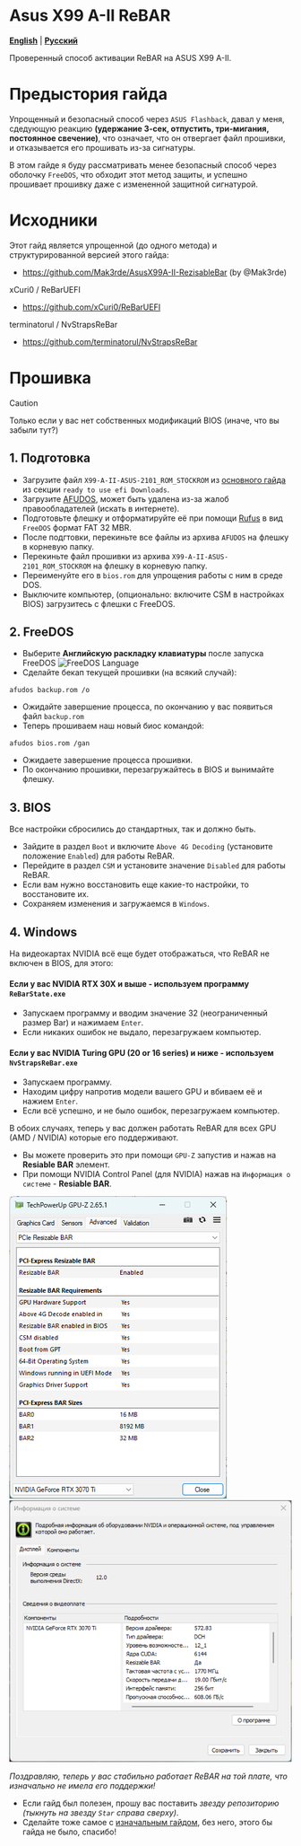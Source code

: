 # Asus X99 A-II ReBAR
[**English**](/README.md) | [**Русский**](./docs/ru/README.ru.md)

Проверенный способ активации ReBAR на ASUS X99 A-II.

# Предыстория гайда
Упрощенный и безопасный способ через `ASUS Flashback`, давал у меня, сдедующую реакцию **(удержание 3-сек, отпустить, три-мигания, постоянное свечение)**, что означает, что он отвергает файл прошивки, и отказывается его прошивать из-за сигнатуры.

В этом гайде я буду рассматривать менее безопасный способ через оболочку `FreeDOS`, что обходит этот метод защиты, и успешно прошивает прошивку даже с измененной защитной сигнатурой.

# Исходники
Этот гайд является упрощенной (до одного метода) и структурированной версией этого гайда:
- https://github.com/Mak3rde/AsusX99A-II-RezisableBar (by @Mak3rde)

xCuri0 / ReBarUEFI
- https://github.com/xCuri0/ReBarUEFI

terminatorul / NvStrapsReBar
- https://github.com/terminatorul/NvStrapsReBar

# Прошивка
> [!CAUTION]
> Только если у вас нет собственных модификаций BIOS (иначе, что вы забыли тут?)
## 1. Подготовка
- Загрузите файл `X99-A-II-ASUS-2101_ROM_STOCKROM` из [основного гайда](https://github.com/Mak3rde/AsusX99A-II-RezisableBar) из секции `ready to use efi Downloads`.
- Загрузите [AFUDOS](https://disk.yandex.ru/d/lW3H05ggRWaGiA), может быть удалена из-за жалоб правообладателей (искать в интернете).
- Подготовьте флешку и отформатируйте её при помощи [Rufus](https://rufus.ie/en/) в вид `FreeDOS` формат FAT 32 MBR.
- После подгтовки, перекиньте все файлы из архива `AFUDOS` на флешку в корневую папку.
- Перекиньте файл прошивки из архива `X99-A-II-ASUS-2101_ROM_STOCKROM` на флешку в корневую папку.
- Переименуйте его в `bios.rom` для упрощения работы с ним в среде DOS.
- Выключите компьютер, (опционально: включите CSM в настройках BIOS) загрузитесь с флешки с FreeDOS.
## 2. FreeDOS
- Выберите **Английскую раскладку клавиатуры** после запуска FreeDOS
![FreeDOS Language](http://xeonlive.ru/images/materials/instructions/afudos/3.jpg)
- Сделайте бекап текущей прошивки (на всякий случай):
```
afudos backup.rom /o
```
- Ожидайте завершение процесса, по окончанию у вас появиться файл `backup.rom`
- Теперь прошиваем наш новый биос командой:
```
afudos bios.rom /gan
``` 
- Ожидаете завершение процесса прошивки.
- По окончанию прошивки, перезагружайтесь в BIOS и вынимайте флешку.
## 3. BIOS
Все настройки сбросились до стандартных, так и должно быть.
- Зайдите в раздел `Boot` и включите `Above 4G Decoding` (установите положение `Enabled`) для работы ReBAR.
- Перейдите в раздел `CSM` и установите значение `Disabled` для работы ReBAR.
- Если вам нужно восстановить еще какие-то настройки, то восстановите их.
- Сохраняем изменения и загружаемся в `Windows`.
## 4. Windows
На видеокартах NVIDIA всё еще будет отображаться, что ReBAR не включен в BIOS, для этого:
#### Если у вас NVIDIA RTX 30X и выше - используем программу `ReBarState.exe`
- Запускаем программу и вводим значение 32 (неограниченный размер Bar) и нажимаем `Enter`.
- Если никаких ошибок не выдало, перезагружаем компьютер.
#### Если у вас NVIDIA Turing GPU (20 or 16 series) и ниже - используем `NvStrapsReBar.exe`
- Запускаем программу.
- Находим цифру напротив модели вашего GPU и вбиваем её и нажием `Enter`.
- Если всё успешно, и не было ошибок, перезагружаем компьютер.

В обоих случаях, теперь у вас должен работать ReBAR для всех GPU (AMD / NVIDIA) которые его поддерживают.
- Вы можете проверить это при помощи `GPU-Z` запустив и нажав на **Resiable BAR** элемент.
- При помощи NVIDIA Control Panel (для NVIDIA) нажав на `Информация о системе` - **Resiable BAR**.

![GPU-Z Nvidia ReBAR](https://github.com/DenisSolicen/Asus-X99-A-II-ReBAR/blob/main/img/gpuz.png?raw=true)
![Nvidia Control Panel](https://github.com/DenisSolicen/Asus-X99-A-II-ReBAR/blob/main/img/nvidiacontrol.png?raw=true)

*Поздравляю, теперь у вас стабильно работает ReBAR на той плате, что изначально не имела его поддержки!*
- Если гайд был полезен, прошу вас поставить *звезду репозиторию (тыкнуть на звезду `Star` справа сверху)*.
- Сделайте тоже самое с [изначальным гайдом](https://github.com/Mak3rde/AsusX99A-II-RezisableBar), без него, этого бы гайда не было, спасибо!
